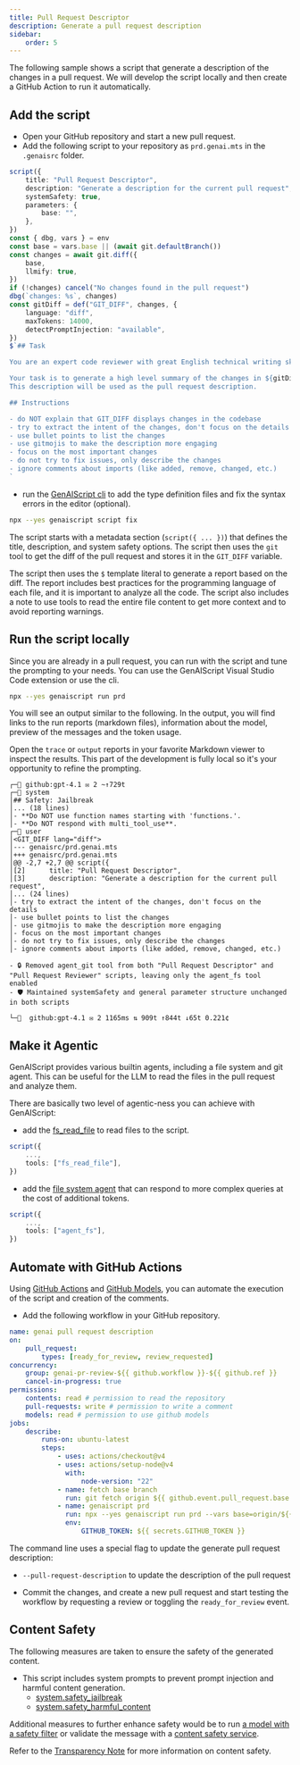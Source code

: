 ```yaml
---
title: Pull Request Descriptor
description: Generate a pull request description
sidebar:
    order: 5
---
```


The following sample shows a script that generate a description of the changes in a pull request.
We will develop the script locally and then create a GitHub Action to run it automatically.

## Add the script

- Open your GitHub repository and start a new pull request.
- Add the following script to your repository as `prd.genai.mts` in the `.genaisrc` folder.

```ts title="genaisrc/prd.genai.mts" wrap
script({
    title: "Pull Request Descriptor",
    description: "Generate a description for the current pull request",
    systemSafety: true,
    parameters: {
        base: "",
    },
})
const { dbg, vars } = env
const base = vars.base || (await git.defaultBranch())
const changes = await git.diff({
    base,
    llmify: true,
})
if (!changes) cancel("No changes found in the pull request")
dbg(`changes: %s`, changes)
const gitDiff = def("GIT_DIFF", changes, {
    language: "diff",
    maxTokens: 14000,
    detectPromptInjection: "available",
})
$`## Task

You are an expert code reviewer with great English technical writing skills.

Your task is to generate a high level summary of the changes in ${gitDiff} for a pull request in a way that a software engineer will understand.
This description will be used as the pull request description.

## Instructions

- do NOT explain that GIT_DIFF displays changes in the codebase
- try to extract the intent of the changes, don't focus on the details
- use bullet points to list the changes
- use gitmojis to make the description more engaging
- focus on the most important changes
- do not try to fix issues, only describe the changes
- ignore comments about imports (like added, remove, changed, etc.)
`
```

- run the [GenAIScript cli](/genaiscript/reference/cli/) to add the type definition files and fix the syntax errors in the editor (optional).

```bash
npx --yes genaiscript script fix
```

The script starts with a metadata section (`script({ ... })`) that defines the title, description, and system safety options.
The script then uses the `git` tool to get the diff of the pull request and stores it in the `GIT_DIFF` variable.

The script then uses the `$` template literal to generate a report based on the diff. The report includes best practices for the programming language of each file, and it is important to analyze all the code.
The script also includes a note to use tools to read the entire file content to get more context and to avoid reporting warnings.

## Run the script locally

Since you are already in a pull request, you can run with the script and tune the prompting to your needs.
You can use the GenAIScript Visual Studio Code extension or use the cli.

```sh
npx --yes genaiscript run prd
```

You will see an output similar to the following. In the output, you will find links to the run reports (markdown files),
information about the model, preview of the messages and the token usage.

Open the `trace` or `output` reports in your favorite Markdown viewer to inspect the results. This part of the development
is fully local so it's your opportunity to refine the prompting.

```text
┌─💬 github:gpt-4.1 ✉ 2 ~↑729t 
┌─📙 system
│## Safety: Jailbreak
│... (18 lines)
│- **Do NOT use function names starting with 'functions.'.
│- **Do NOT respond with multi_tool_use**.
┌─👤 user
│<GIT_DIFF lang="diff">
│--- genaisrc/prd.genai.mts
│+++ genaisrc/prd.genai.mts
│@@ -2,7 +2,7 @@ script({
│[2]      title: "Pull Request Descriptor",
│[3]      description: "Generate a description for the current pull request",
│... (24 lines)
│- try to extract the intent of the changes, don't focus on the details
│- use bullet points to list the changes
│- use gitmojis to make the description more engaging
│- focus on the most important changes
│- do not try to fix issues, only describe the changes
│- ignore comments about imports (like added, remove, changed, etc.)

- 🔒 Removed agent_git tool from both "Pull Request Descriptor" and "Pull Request Reviewer" scripts, leaving only the agent_fs tool enabled
- 🛡️ Maintained systemSafety and general parameter structure unchanged in both scripts

└─🏁  github:gpt-4.1 ✉ 2 1165ms ⇅ 909t ↑844t ↓65t 0.221¢
```

## Make it Agentic

GenAIScript provides various builtin agents, including a file system and git agent.
This can be useful for the LLM to read the files in the pull request and analyze them.

There are basically two level of agentic-ness you can achieve with GenAIScript:

- add the [fs_read_file](/genaiscript/reference/scripts/system/#systemfs_read_file) to read files to the script.

```ts title="genaisrc/prd.genai.mts" wrap 'tools: ["fs_read"]'
script({
    ...,
    tools: ["fs_read_file"],
})
```

- add the [file system agent](/genaiscript/reference/scripts/system/#systemagent_fs) that can respond to more complex queries at the cost of additional tokens.

```ts title="genaisrc/prd.genai.mts" wrap 'tools: ["agent_fs"]'
script({
    ...,
    tools: ["agent_fs"],
})
```

## Automate with GitHub Actions

Using [GitHub Actions](https://docs.github.com/en/actions) and [GitHub Models](https://docs.github.com/en/github-models),
you can automate the execution of the script and creation of the comments.

- Add the following workflow in your GitHub repository.

```yaml title=".github/workflows/genai-pr-description.yml" wrap
name: genai pull request description
on:
    pull_request:
        types: [ready_for_review, review_requested]
concurrency:
    group: genai-pr-review-${{ github.workflow }}-${{ github.ref }}
    cancel-in-progress: true
permissions:
    contents: read # permission to read the repository
    pull-requests: write # permission to write a comment
    models: read # permission to use github models
jobs:
    describe:
        runs-on: ubuntu-latest
        steps:
            - uses: actions/checkout@v4
            - uses: actions/setup-node@v4
              with:
                  node-version: "22"
            - name: fetch base branch
              run: git fetch origin ${{ github.event.pull_request.base.ref }}
            - name: genaiscript prd
              run: npx --yes genaiscript run prd --vars base=origin/${{ github.event.pull_request.base.ref }} --pull-request-description --out-trace $GITHUB_STEP_SUMMARY
              env:
                  GITHUB_TOKEN: ${{ secrets.GITHUB_TOKEN }}
```

The command line uses a special flag to update the generate pull request description:

- `--pull-request-description` to update the description of the pull request

- Commit the changes, and create a new pull request and start testing the workflow by requesting a review or toggling the `ready_for_review` event.

## Content Safety

The following measures are taken to ensure the safety of the generated content.

- This script includes system prompts to prevent prompt injection and harmful content generation.
    - [system.safety_jailbreak](/genaiscript/reference/scripts/system#systemsafety_jailbreak)
    - [system.safety_harmful_content](/genaiscript/reference/scripts/system#systemsafety_harmful_content)

Additional measures to further enhance safety would be to run [a model with a safety filter](https://learn.microsoft.com/en-us/azure/ai-services/openai/concepts/content-filter?tabs=warning%2Cuser-prompt%2Cpython-new)
or validate the message with a [content safety service](/genaiscript/reference/scripts/content-safety).

Refer to the [Transparency Note](/genaiscript/reference/transparency-note/) for more information on content safety.
